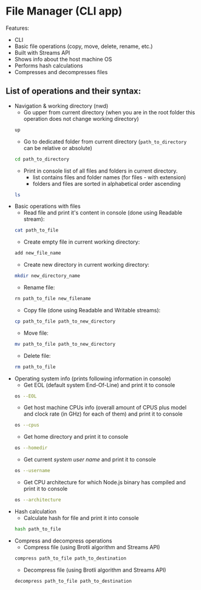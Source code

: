 # File Manager (CLI app)

Features:

- CLI
- Basic file operations (copy, move, delete, rename, etc.)
- Built with Streams API
- Shows info about the host machine OS
- Performs hash calculations
- Compresses and decompresses files


## List of operations and their syntax:
- Navigation & working directory (nwd)
    - Go upper from current directory (when you are in the root folder this operation does not change working directory)  
    ```bash
    up
    ```
    - Go to dedicated folder from current directory (`path_to_directory` can be relative or absolute)
    ```bash
    cd path_to_directory
    ```
    - Print in console list of all files and folders in current directory.
        - list contains files and folder names (for files - with extension)
        - folders and files are sorted in alphabetical order ascending
    ```bash
    ls
    ``` 
- Basic operations with files
    - Read file and print it's content in console (done using Readable stream): 
    ```bash
    cat path_to_file
    ```
    - Create empty file in current working directory: 
    ```bash
    add new_file_name
    ```
    - Create new directory in current working directory: 
    ```bash
    mkdir new_directory_name
    ```
    - Rename file: 
    ```bash
    rn path_to_file new_filename
    ```
    - Copy file (done using Readable and Writable streams): 
    ```bash
    cp path_to_file path_to_new_directory
    ```
    - Move file: 
    ```bash
    mv path_to_file path_to_new_directory
    ```
    - Delete file: 
    ```bash
    rm path_to_file
    ```
- Operating system info (prints following information in console)
    - Get EOL (default system End-Of-Line) and print it to console  
    ```bash
    os --EOL
    ```
    - Get host machine CPUs info (overall amount of CPUS plus model and clock rate (in GHz) for each of them) and print it to console  
    ```bash
    os --cpus
    ```
    - Get home directory and print it to console  
    ```bash
    os --homedir
    ```
    - Get current *system user name* and print it to console  
    ```bash
    os --username
    ```
    - Get CPU architecture for which Node.js binary has compiled and print it to console  
    ```bash
    os --architecture
    ```
- Hash calculation  
    - Calculate hash for file and print it into console  
    ```bash
    hash path_to_file
    ```
- Compress and decompress operations  
    - Compress file (using Brotli algorithm and Streams API)  
    ```bash
    compress path_to_file path_to_destination
    ```
    - Decompress file (using Brotli algorithm and Streams API)  
    ```bash
    decompress path_to_file path_to_destination
    ```  
    
